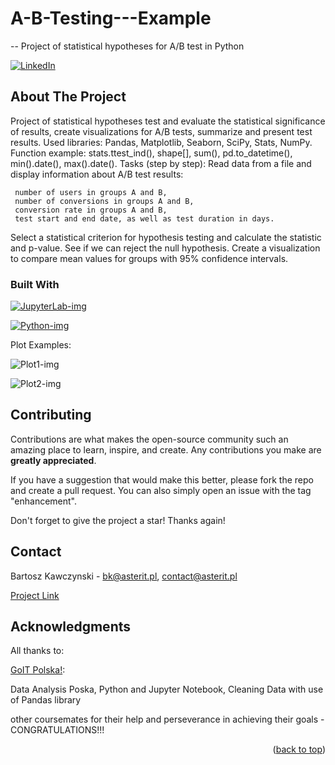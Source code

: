 # A-B-Testing---Example
-- Project of statistical hypotheses for A/B test in Python
<a name="readme-top"></a>

[![LinkedIn][linkedin-shield]][linkedin-url]


## About The Project

<!-- [![Product Name Screen Shot][product-screenshot]](https://example.com) -->

Project of statistical hypotheses test and evaluate the statistical significance of results, create visualizations for A/B tests, summarize and present test results.
Used libraries: Pandas, Matplotlib, Seaborn, SciPy, Stats, NumPy.
Function example: stats.ttest_ind(), shape[], sum(), pd.to_datetime(), min().date(), max().date().
Tasks (step by step):
Read data from a file and display information about A/B test results:

     number of users in groups A and B,
     number of conversions in groups A and B,
     conversion rate in groups A and B,
     test start and end date, as well as test duration in days.

Select a statistical criterion for hypothesis testing and calculate the statistic and p-value. See if we can reject the null hypothesis.
Create a visualization to compare mean values for groups with 95% confidence intervals.


### Built With

[![JupyterLab-img](https://github.com/BartoszKawczynski/Data-cleaning-and-calculating-user-application-ratings/assets/162443808/8da3ff57-2505-4590-bd36-e720d7c0766c)][JupyterLab]

[![Python-img](https://github.com/BartoszKawczynski/Data-cleaning-and-calculating-user-application-ratings/assets/162443808/c9a416f8-82e5-46ba-90c5-feef3cddd6ba)][Python]

Plot Examples:

![Plot1-img](https://github.com/BartoszKawczynski/A-B-Testing---Example/assets/162443808/f01ecd2b-d0af-4b0f-8bc7-c7dcf6145d26)

![Plot2-img](https://github.com/BartoszKawczynski/A-B-Testing---Example/assets/162443808/0be8bd5b-b0b3-442e-a34a-38f0820e9f77)



## Contributing

Contributions are what makes the open-source community such an amazing place to learn, inspire, and create. Any contributions you make are **greatly appreciated**.

If you have a suggestion that would make this better, please fork the repo and create a pull request. You can also simply open an issue with the tag "enhancement".

Don't forget to give the project a star! Thanks again!


## Contact

Bartosz Kawczynski - bk@asterit.pl, contact@asterit.pl

[Project Link]


## Acknowledgments

All thanks to:

[GoIT Polska!]:

Data Analysis Poska, Python and Jupyter Notebook, Cleaning Data with use of Pandas library

other coursemates for their help and perseverance in achieving their goals - CONGRATULATIONS!!!

<p align="right">(<a href="#readme-top">back to top</a>)</p>

[linkedin-shield]: https://img.shields.io/badge/-LinkedIn-black.svg?style=for-the-badge&logo=linkedin&colorB=555
[linkedin-url]: https://www.linkedin.com/in/bartosz-kawczy%C5%84ski-667770252/
<!-- [product-screenshot]: images/screenshot.png -->
[JupyterLab]: https://jupyter.org/
[Project Link]: https://github.com/BartoszKawczynski/Data-cleaning-and-calculating-user-application-ratings/tree/main
[GoIT Polska!]: https://goit.global/pl/
[Python]: https://www.python.org/
